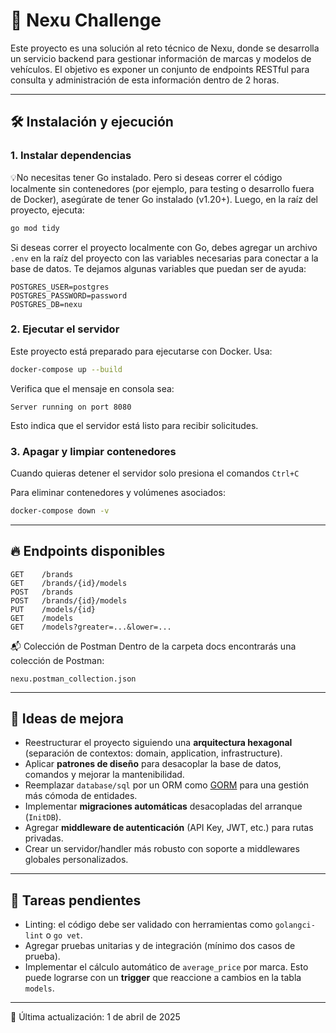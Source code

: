 
# 🚗 Nexu Challenge

Este proyecto es una solución al reto técnico de Nexu, donde se desarrolla un servicio backend para gestionar información de marcas y modelos de vehículos. El objetivo es exponer un conjunto de endpoints RESTful para consulta y administración de esta información dentro de 2 horas.

---

## 🛠️ Instalación y ejecución

### 1. Instalar dependencias

💡No necesitas tener Go instalado. Pero si deseas correr el código localmente sin contenedores (por ejemplo, para testing o desarrollo fuera de Docker), asegúrate de tener Go instalado (v1.20+).
Luego, en la raíz del proyecto, ejecuta:

```bash
go mod tidy
```

Si deseas correr el proyecto localmente con Go, debes agregar un archivo `.env` en la raíz del proyecto con las variables necesarias para conectar a la base de datos. Te dejamos algunas variables que puedan ser de ayuda:

```
POSTGRES_USER=postgres
POSTGRES_PASSWORD=password
POSTGRES_DB=nexu
```

### 2. Ejecutar el servidor

Este proyecto está preparado para ejecutarse con Docker. Usa:

```bash
docker-compose up --build
```

Verifica que el mensaje en consola sea:

```
Server running on port 8080
```

Esto indica que el servidor está listo para recibir solicitudes.

### 3. Apagar y limpiar contenedores

Cuando quieras detener el servidor solo presiona el comandos `Ctrl+C`

Para eliminar contenedores y volúmenes asociados:

```bash
docker-compose down -v
```

---

## 🔥 Endpoints disponibles

```http
GET    /brands
GET    /brands/{id}/models
POST   /brands
POST   /brands/{id}/models
PUT    /models/{id}
GET    /models
GET    /models?greater=...&lower=...
```

📬 Colección de Postman
Dentro de la carpeta docs encontrarás una colección de Postman:

```
nexu.postman_collection.json
```

---

## 🧠 Ideas de mejora

- Reestructurar el proyecto siguiendo una **arquitectura hexagonal** (separación de contextos: domain, application, infrastructure).
- Aplicar **patrones de diseño** para desacoplar la base de datos, comandos y mejorar la mantenibilidad.
- Reemplazar `database/sql` por un ORM como [GORM](https://gorm.io/) para una gestión más cómoda de entidades.
- Implementar **migraciones automáticas** desacopladas del arranque (`InitDB`).
- Agregar **middleware de autenticación** (API Key, JWT, etc.) para rutas privadas.
- Crear un servidor/handler más robusto con soporte a middlewares globales personalizados.

---

## 🚧 Tareas pendientes

- Linting: el código debe ser validado con herramientas como `golangci-lint` o `go vet`.
- Agregar pruebas unitarias y de integración (mínimo dos casos de prueba).
- Implementar el cálculo automático de `average_price` por marca. Esto puede lograrse con un **trigger** que reaccione a cambios en la tabla `models`.

---

📅 Última actualización: 1 de abril de 2025